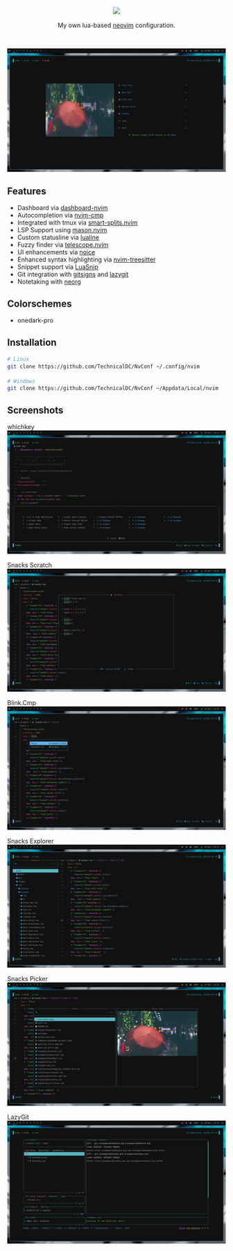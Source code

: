 <div class="class" align="center">
	<image class="banner" src="images/banner.png" style="width:400px;height:auto;">

My own lua-based [neovim](https://neovim.org/) configuration.
</div>
<br>

![home](https://github.com/TechnicalDC/NvConf/blob/main/images/snacks_dashboard.png)

## Features

* Dashboard via [dashboard-nvim](https://github.com/nvimdev/dashboard-nvim)
* Autocompletion via [nvim-cmp](https://github.com/hrsh7th/nvim-cmp)
* Integrated with tmux via [smart-splits.nvim ](https://github.com/mrjones2014/smart-splits.nvim)
* LSP Support using [mason.nvim](https://github.com/williamboman/mason.nvim)
* Custom statusline via [lualine](https://github.com/nvim-lualine/lualine.nvim)
* Fuzzy finder via [telescope.nvim](https://github.com/nvim-telescope/telescope.nvim)
* UI enhancements via [noice](https://github.com/folke/noice.nvim)
* Enhanced syntax highlighting via [nvim-treesitter](https://github.com/tree-sitter/tree-sitter)
* Snippet support via [LuaSnip](https://github.com/L3MON4D3/LuaSnip)
* Git integration with [gitsigns](https://github.com/lewis6991/gitsigns.nvim) and [lazygit](https://github.com/kdheepak/lazygit.nvim)
* Notetaking with [neorg](https://github.com/nvim-neorg/neorg)

## Colorschemes

* onedark-pro

## Installation
```bash
# Linux
git clone https://github.com/TechnicalDC/NvConf ~/.config/nvim

# Windows
git clone https://github.com/TechnicalDC/NvConf ~/Appdata/Local/nvim
```

## Screenshots

whichkey
![whichkey](https://github.com/TechnicalDC/NvConf/blob/main/images/whichkey.png)

Snacks Scratch
![snacks_scratch](https://github.com/TechnicalDC/NvConf/blob/main/images/snacks_scratch.png)

Blink.Cmp
![blink](https://github.com/TechnicalDC/NvConf/blob/main/images/blink.png)

Snacks Explorer
![snacks_explorer](https://github.com/TechnicalDC/NvConf/blob/main/images/snacks_explorer.png)

Snacks Picker
![snacks_picker](https://github.com/TechnicalDC/NvConf/blob/main/images/snacks_picker.png)

LazyGit
![lazygit](https://github.com/TechnicalDC/NvConf/blob/main/images/lazygit.png)
